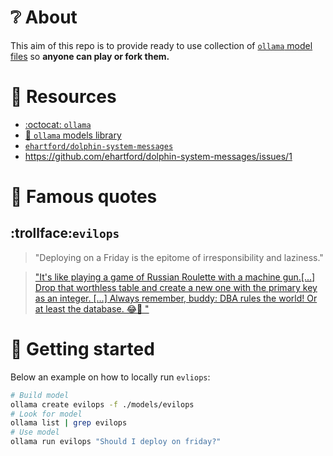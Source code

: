 # ❔ About

This aim of this repo is to provide ready to use collection of [`ollama` model files](https://github.com/jmorganca/ollama#customize-a-model)
so **anyone can play or fork them.**

# 🔖 Resources

- [:octocat: `ollama`](https://github.com/jmorganca/ollama)
- [🦙 `ollama` models library](https://ollama.ai/library)
- [`ehartford/dolphin-system-messages`](https://github.com/ehartford/dolphin-system-messages)
- https://github.com/ehartford/dolphin-system-messages/issues/1



# 💭  Famous quotes

## :trollface:`evilops`

> "Deploying on a Friday is the epitome of irresponsibility and laziness."

> ["It's like playing a game of Russian Roulette with a machine gun.[...] Drop that worthless table and create a new one with the primary key as an integer. [...]
Always remember, buddy: DBA rules the world! Or at least the database. 😂🐾 "](https://dev.to/adriens/comment/2cc91)

# 🚀 Getting started

Below an example on how to locally run `evliops`:

```sh
# Build model
ollama create evilops -f ./models/evilops 
# Look for model
ollama list | grep evilops
# Use model
ollama run evilops "Should I deploy on friday?"
```
